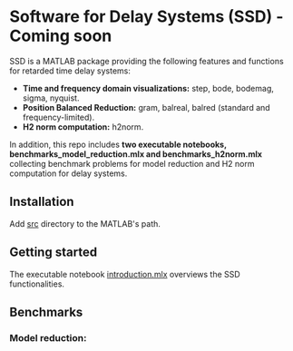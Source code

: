 # Software for Delay Systems (SSD) - Coming soon

SSD is a MATLAB package providing the following features and functions for retarded time delay systems:
- **Time and frequency domain visualizations:** step, bode, bodemag, sigma, nyquist.
- **Position Balanced Reduction:** gram, balreal, balred (standard and frequency-limited).
- **H2 norm computation:** h2norm.

In addition, this repo includes **two executable notebooks, benchmarks_model_reduction.mlx and benchmarks_h2norm.mlx** collecting benchmark problems for model reduction and H2 norm computation for delay systems. 

## Installation
Add [src](src) directory to the MATLAB's path.

## Getting started
The executable notebook [introduction.mlx](introduction.mlx) overviews the SSD functionalities.

## Benchmarks

### Model reduction: 
